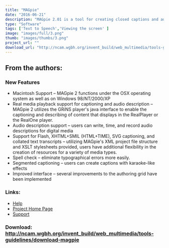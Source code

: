 ```yaml
---
title: "MAGpie"
date: "2016-06-21"
description: "MAGpie 2.01 is a tool for creating closed captions and audio (video) descriptions. Authors can add captions and audio descriptions to QuickTime, Real, or Windows Media Player."
type: "Software"
tags: ['Text to Speech','Viewing the screen' ]
image: "images/full/3.png"
thumb: "images/thumbs/3.png"
project_url: ""
download_url: "http://ncam.wgbh.org/invent_build/web_multimedia/tools-guidelines/download-magpie"
---
```

From the authors:
-----------------

### <a id="" name="" newfeatures="">New Features</a>

- Macintosh Support – MAGpie 2 functions under the OSX operating system as well as on Windows 98/NT/2000/XP
- Real media playback support for captioning and audio description – MAGpie 2 utilizes the GRiNS player's java interface to enable the captioning and describing of content that displays in the RealPlayer or the RealOne player.
- Audio description support – users can write, time, and record audio descriptions for digital media
- Support for Flash, XHTML+SMIL (HTML+TIME), SVG captioning, and collated text transcripts – utilizing MAGpie's XML project file structure and XSLT stylesheets provided, users have additional flexibility in the creation of resources for a variety of media types.
- Spell check – eliminate typographical errors more easily.
- Segmented captioning – users can create captions with karaoke-like effects
- Improved interface – several improvements to the authoring grid have been implemented

### Links:
- <a href="http://ncam.wgbh.org/webaccess/magpie/magpie_help">Help</a>
- <a href="http://ncam.wgbh.org/invent_build/web_multimedia/tools-guidelines/magpie">Project Home Page</a>
- <a href="http://ncam.wgbh.org/webaccess/magpie/magpie2_list.html">Support</a>

### Download: http://ncam.wgbh.org/invent_build/web_multimedia/tools-guidelines/download-magpie 
